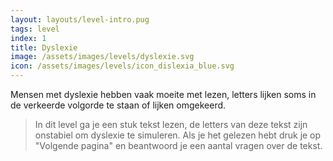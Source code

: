 ```yaml
---
layout: layouts/level-intro.pug
tags: level
index: 1
title: Dyslexie
image: /assets/images/levels/dyslexie.svg
icon: /assets/images/levels/icon_dislexia_blue.svg
---
```


Mensen met dyslexie hebben vaak moeite met lezen, letters lijken soms in de verkeerde volgorde te staan of lijken omgekeerd.

> In dit level ga je een stuk tekst lezen, de letters van deze tekst zijn onstabiel om dyslexie te simuleren. Als je het gelezen hebt druk je op "Volgende pagina" en beantwoord je een aantal vragen over de tekst.
